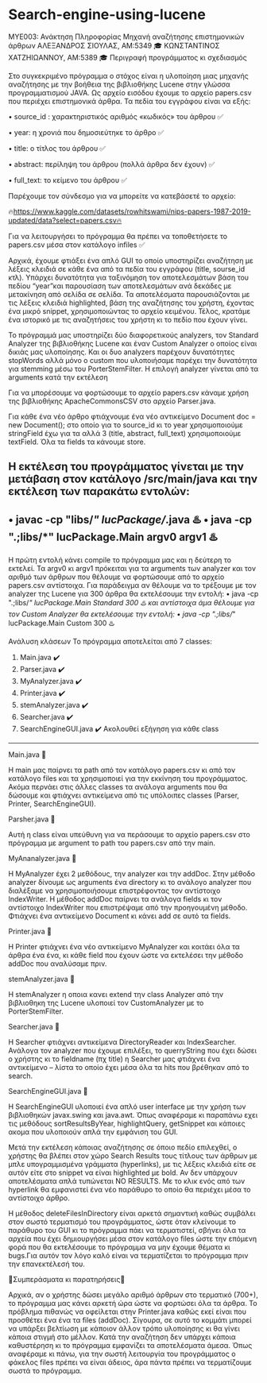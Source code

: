 # Search-engine-using-lucene


MYE003: Ανάκτηση Πληροφορίας Μηχανή αναζήτησης επιστημονικών άρθρων
ΑΛΕΞΑΝΔΡΟΣ ΣΙΟΥΛΑΣ, ΑΜ:5349 🎓
ΚΩΝΣΤΑΝΤΙΝΟΣ ΧΑΤΖΗΙΩΑΝΝΟΥ, ΑΜ:5389 🎓
Περιγραφή προγράμματος κι σχεδιασμός

Στο συγκεκριμένο πρόγραμμα ο στόχος είναι η υλοποίηση μιας μηχανής αναζήτησης με την βοήθεια της βιβλιοθήκης Lucene στην γλώσσα προγραμματισμού JAVA. 
Ως αρχείο εισόδου έχουμε το αρχείο papers.csv που περιέχει επιστημονικά άρθρα. 
Τα πεδία του εγγράφου είναι να εξής:

•	source_id : χαρακτηριστικός αριθμός «κωδικός» του άρθρου ✅

•	year: η χρονιά που δημοσιεύτηκε το άρθρο ✅

•	title: ο τίτλος του άρθρου ✅

•	abstract: περίληψη του άρθρου (πολλά άρθρα δεν έχουν) ✅

•	full_text: το κείμενο του άρθρου ✅

Παρέχουμε τον σύνδεσμο για να μπορείτε να κατεβάσετέ το αρχείο:

🔥https://www.kaggle.com/datasets/rowhitswami/nips-papers-1987-2019-updated/data?select=papers.csv🔥

Για να λειτουργήσει το πρόγραμμα θα πρέπει να τοποθετήσετε το papers.csv μέσα στον κατάλογο infiles ✅

Αρχικά, έχουμε φτιάξει ένα απλό GUI το οποίο υποστηρίζει αναζήτηση με λέξεις κλειδιά σε κάθε ένα από τα πεδία του εγγράφου (title, sourse_id κτλ). 
Υπάρχει δυνατότητα για ταξινόμηση τον αποτελεσμάτων βάση του πεδίου “year”και παρουσίαση των αποτελεσμάτων ανά δεκάδες με μετακίνηση από σελίδα σε σελίδα. 
Τα αποτελέσματα παρουσιάζονται με τις λέξεις κλειδιά highlighted, βάση της αναζήτησης του χρήστη, έχοντας ένα μικρό snippet, χρησιμοποιώντας το αρχείο κειμένου.
Τέλος, κρατάμε ένα ιστορικό με τις αναζητήσεις του χρήστη κι το πεδίο που έχουν γίνει.

Το πρόγραμμά μας υποστηρίζει δύο διαφορετικούς analyzers, τον Standard Analyzer της βιβλιοθήκης Lucene και έναν Custom Analyzer ο οποίος είναι δικιάς μας υλοποίησης. 
Και οι δυο analyzers παρέχουν δυνατότητες stopWords αλλά μόνο ο custom που υλοποιήσαμε παρέχει την δυνατότητα για stemming μέσω του PorterStemFilter. 
Η επιλογή analyzer γίνεται από τα arguments κατά την εκτέλεση

Για να μπορέσουμε να φορτώσουμε το αρχείο papers.csv κάναμε χρήση της βιβλιοθήκης ApacheCommonsCSV στο αρχείο Parser.java.

Για κάθε ένα νέο άρθρο φτιάχνουμε ένα νέο αντικείμενο Document doc = new Document(); στο οποίο για το source_id κι το year χρησιμοποιούμε stringField έχω για τα αλλά 3 (title, abstract, full_text) χρησιμοποιούμε textField. Όλα τα fields τα κάνουμε store.

Η εκτέλεση του προγράμματος γίνεται με την μετάβαση στον κατάλογο /src/main/java και την εκτέλεση των παρακάτω εντολών:
-------------------------------------------------------------------------------------
•	javac -cp "libs/*" lucPackage/*.java ♨️
•	java -cp ".;libs/*" lucPackage.Main argv0 argv1 ♨️
-------------------------------------------------------------------------------------

Η πρώτη εντολή κάνει compile το πρόγραμμα μας και η δεύτερη το εκτελεί. 
Τα argv0 κι argv1 πρόκειται για τα arguments των analyzer και τον αριθμό των άρθρων που θέλουμε να φορτώσουμε από το αρχείο papers.csv αντίστοιχα. 
Για παράδειγμα αν θέλουμε να το τρέξουμε με τον analyzer της Lucene για 300 άρθρα θα εκτελέσουμε την εντολή:
•	java -cp ".;libs/*" lucPackage.Main Standard 300 ♨️
και αντίστοιχα άμα θέλουμε για τον Custom Analyzer θα εκτελέσουμε την εντολή:
•	java -cp ".;libs/*" lucPackage.Main Custom 300 ♨️

Ανάλυση κλάσεων
Το πρόγραμμα αποτελείται από 7 classes:
1.	Main.java ✔️
2.	Parser.java ✔️
3.	MyAnalyzer.java ✔️
4.	Printer.java ✔️
5.	stemAnalyzer.java ✔️
6.	Searcher.java ✔️
7.	SearchEngineGUI.java ✔️
Ακολουθεί εξήγηση για κάθε class
-------------------------------------------------------------------------------------
Main.java 📌 

Η main μας παίρνει τα path από τον κατάλογο papers.csv κι από τον κατάλογο files και τα χρησιμοποιεί για την εκκίνηση του προγράμματος.
Ακόμα περνάει στις άλλες classes τα ανάλογα arguments που θα δώσουμε και φτιάχνει αντικείμενα από τις υπόλοιπες classes (Parser, Printer, SearchEngineGUI). 

Parsher.java 📌 

Αυτή η class είναι υπεύθυνη για να περάσουμε το αρχείο papers.csv στο πρόγραμμα με argument το path του papers.csv από την main.

MyAnanalyzer.java 📌 

Η MyAnalyzer έχει 2 μεθόδους, την analyzer και την addDoc.
Στην μέθοδο analyzer δίνουμε ως arguments ένα directory κι το ανάλογο analyzer που διαλέξαμε να χρησιμοποιήσουμε επιστρέφοντας τον αντίστοιχο IndexWriter. 
H μέθοδος addDoc παίρνει τα ανάλογα fields κι τον αντίστοιχο IndexWriter που επιστρέψαμε από την προηγουμένη μέθοδο. 
Φτιάχνει ένα αντικείμενο Document κι κάνει add σε αυτό τα fields.

Printer.java 📌 

H Printer φτιάχνει ένα νέο αντικείμενο MyAnalyzer και κοιτάει όλα τα άρθρα ένα ένα, κι κάθε field που έχουν ώστε να εκτελέσει την μέθοδο addDoc που αναλύσαμε πριν. 

stemAnalyzer.java 📌 

Η stemAnalyzer η οποια κανει extend την class Analyzer από την βιβλιοθηκη της Lucene υλοποιεί τον CustomAnalyzer με το PorterStemFilter.

Searcher.java 📌 

Η Searcher φτιάχνει αντικείμενα DirectoryReader και IndexSearcher. 
Ανάλογα τον analyzer που έχουμε επιλέξει, το querryString που έχει δώσει ο χρήστης κι το fieldname (πχ title) η Searcher μας φτιάχνει ένα αντικείμενο – λίστα το οποίο έχει μέσα όλα τα hits που βρέθηκαν από το search.

SearchEngineGUI.java 📌 

Η SearchEngineGUI υλοποιεί ένα απλό user interface με την χρήση των βιβλιοθηκών javax.swing και java.awt. 
Όπως αναφέραμε κι παραπάνω εχει τις μεθόδους sortResultsByYear, highlightQuery, getSnippet και κάποιες ακομα που υλοποιούν απλά την εμφάνιση του GUI. 

Μετά την εκτέλεση κάποιας αναζήτησης σε όποιο πεδίο επιλεχθεί, ο χρήστης θα βλέπει στον χώρο Search Results τους τίτλους των άρθρων με μπλε υπογραμμισμένα γράμματα (hyperlinks), με τις λέξεις κλειδιά είτε σε αυτόν είτε στο snippet να είναι highlighted με bold. Αν δεν υπάρχουν αποτελέσματα απλά τυπώνεται NO RESULTS. Με το κλικ ενός από των hyperlink θα εμφανιστεί ένα νέο παράθυρο το οποίο θα περιέχει μέσα το αντίστοιχο άρθρο.

Η μέθοδος deleteFilesInDirectory είναι αρκετά σημαντική καθώς συμβάλει στον σωστό τερματισμό του προγράμματος, ώστε όταν κλείνουμε το παράθυρο του GUI κι το πρόγραμμα πάει να τερματιστεί, σβήνει όλα τα αρχεία που έχει δημιουργήσει μέσα στον κατάλογο files ώστε την επόμενη φορά που θα εκτελέσουμε το πρόγραμμα να μην έχουμε θέματα κι bugs.Για αυτόν τον λόγο καλό είναι να τερματίζεται το πρόγραμμα πριν την επανεκτέλεσή του.

🐧Συμπεράσματα κι παρατηρήσεις🐧

Αρχικά, αν ο χρήστης δώσει μεγάλο αριθμό άρθρων στο τερματικό (700+), το πρόγραμμα μας κάνει αρκετή ώρα ώστε να φορτώσει όλα τα άρθρα. 
Το πρόβλημα πιθανώς να οφείλεται στην Printer.java καθώς εκεί είναι που προσθέτει ένα ένα τα files (addDoc). 
Σίγουρα, σε αυτό το κομμάτι μπορεί να υπάρξει βελτίωση με κάποιον άλλον τρόπο υλοποίησης κι θα γίνει κάποια στιγμή στο μέλλον. 
Κατά την αναζήτηση δεν υπάρχει κάποια καθυστέρηση κι το πρόγραμμα εμφανίζει τα αποτελέσματα άμεσα.
Όπως αναφέραμε κι πάνω, για την σωστή λειτουργία του προγράμματος ο φάκελος files πρέπει να είναι άδειος, άρα πάντα πρέπει να τερματίζουμε σωστά το πρόγραμμα.





